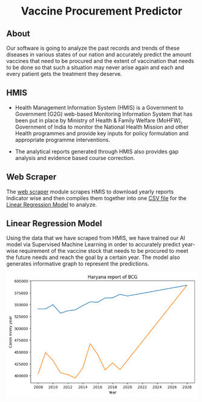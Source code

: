 <div align="center">

# Vaccine Procurement Predictor
</div>

## About

Our  software is going to analyze the past records and trends of  these diseases in 
various states of our nation and accurately predict the amount vaccines that need to be procured 
and the extent of vaccination that needs to be done so that such a situation may never arise again 
and each and every patient gets the treatment they deserve. 

## HMIS

- Health Management Information System (HMIS) is a Government to Government (G2G) web-based 
Monitoring Information System that has been put in place by Ministry of Health & Family Welfare (MoHFW), 
Government of India to monitor the National Health Mission and other Health programmes and 
provide key inputs for policy formulation and appropriate programme interventions.

- The analytical reports generated through HMIS also provides gap analysis and evidence based 
course correction.

## Web Scraper

The [web scraper](./Web%20Scraper/scraper.py) module scrapes HMIS to download yearly reports Indicator wise and then compiles them together into one [CSV file](./Web%20Scraper/compiled_report.csv) for the [Linear Regression Model](./VPP.ipynb) to analyze.

## Linear Regression Model

Using the data that we have scraped from HMIS, we have trained our AI model via Supervised Machine Learning
in order to accurately predict year-wise requirement of the vaccine stock that needs to be procured 
to meet the future needs and reach the goal by a certain year. The model also generates informative graph to represent the predictions.

![BCG Report for Haryana 2028](./media/haryana-bcg-2028.png)
